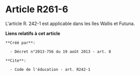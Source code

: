 # Article R261-6

L'article R. 242-1 est applicable dans les îles Wallis et Futuna.

**Liens relatifs à cet article**

	**Créé par**:

	  - Décret n°2013-756 du 19 août 2013 - art. 8

	**Cite**:

	  - Code de l'éducation - art. R242-1
